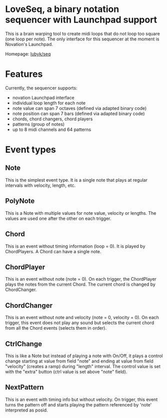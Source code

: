 # LoveSeq, a binary notation sequencer with Launchpad support

This is a brain warping tool to create midi loops that do not loop too square
(one loop per note). The only interface for this sequencer at the moment is
Novation's Launchpad.

Homepage: [lubyk/seq](http://lubyk.org/en/project408.html)


# Features

Currently, the sequencer supports:

* novation Launchpad interface
* individual loop length for each note
* note value can span 7 octaves (defined via adapted binary code)
* note position can span 7 bars (defined via adapted binary code)
* chords, chord changers, chord players
* patterns (group of notes)
* up to 8 midi channels and 64 patterns

# Event types

## Note

This is the simplest event type. It is a single note that plays at regular
intervals with velocity, length, etc.

## PolyNote

This is a Note with multiple values for note value, velocity or lengths. The
values are used one after the other on each trigger.

## Chord

This is an event without timing information (loop = 0). It is played by
ChordPlayers. A Chord can have a single note.

## ChordPlayer

This is an event without note (note = 0). On each trigger, the ChordPlayer
plays the notes from the current Chord. The current chord is changed by
ChordChanger.

## ChordChanger

This is an event without note and velocity (note = 0, velocity = 0). On each
trigger, this event does not play any sound but selects the current chord from
all the Chord events (selects them in order).

## CtrlChange

This is like a Note but instead of playing a note with On/Off, it plays a
control change starting at value from field "note" and ending at value from
field "velocity" (creates a ramp) during "length" interval.  The control value
is set with the "extra" button (ctrl value is set above "note" field).

## NextPattern

This is an event with timing info but without velocity. On trigger, this event
turns the pattern off and starts playing the pattern referenced by 'note'
interpreted as posid.
